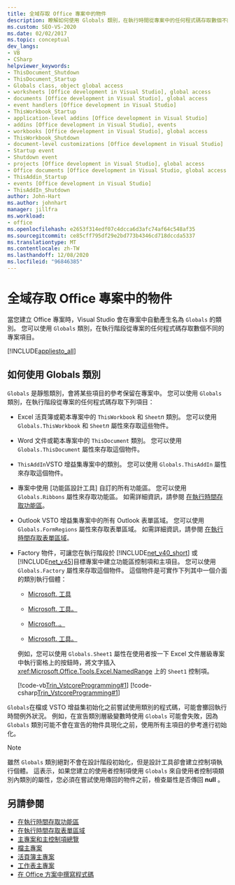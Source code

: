 ```yaml
---
title: 全域存取 Office 專案中的物件
description: 瞭解如何使用 Globals 類別，在執行時間從專案中的任何程式碼存取數個不同的專案專案。
ms.custom: SEO-VS-2020
ms.date: 02/02/2017
ms.topic: conceptual
dev_langs:
- VB
- CSharp
helpviewer_keywords:
- ThisDocument_Shutdown
- ThisDocument_Startup
- Globals class, object global access
- worksheets [Office development in Visual Studio], global access
- documents [Office development in Visual Studio], global access
- event handlers [Office development in Visual Studio]
- ThisWorkbook_Startup
- application-level addins [Office development in Visual Studio]
- addins [Office development in Visual Studio], events
- workbooks [Office development in Visual Studio], global access
- ThisWorkbook_Shutdown
- document-level customizations [Office development in Visual Studio]
- Startup event
- Shutdown event
- projects [Office development in Visual Studio], global access
- Office documents [Office development in Visual Studio, global access
- ThisAddin_Startup
- events [Office development in Visual Studio]
- ThisAddIn_Shutdown
author: John-Hart
ms.author: johnhart
manager: jillfra
ms.workload:
- office
ms.openlocfilehash: e2653f314edf07c4dcca6d3afc74af64c548af35
ms.sourcegitcommit: ce85cff795df29e2bd773b4346cd718dccda5337
ms.translationtype: MT
ms.contentlocale: zh-TW
ms.lasthandoff: 12/08/2020
ms.locfileid: "96846385"
---
```

# <a name="global-access-to-objects-in-office-projects"></a>全域存取 Office 專案中的物件
  當您建立 Office 專案時，Visual Studio 會在專案中自動產生名為 `Globals` 的類別。 您可以使用 `Globals` 類別，在執行階段從專案的任何程式碼存取數個不同的專案項目。

 [!INCLUDE[appliesto_all](../vsto/includes/appliesto-all-md.md)]

## <a name="how-to-use-the-globals-class"></a>如何使用 Globals 類別
 `Globals` 是靜態類別，會將某些項目的參考保留在專案中。 您可以使用 `Globals` 類別，在執行階段從專案的任何程式碼存取下列項目：

- Excel 活頁簿或範本專案中的 `ThisWorkbook` 和 `Sheet`*n* 類別。 您可以使用 `Globals.ThisWorkbook` 和 `Sheet`*n* 屬性來存取這些物件。

- Word 文件或範本專案中的 `ThisDocument` 類別。 您可以使用 `Globals.ThisDocument` 屬性來存取這個物件。

- `ThisAddIn`VSTO 增益集專案中的類別。 您可以使用 `Globals.ThisAddIn` 屬性來存取這個物件。

- 專案中使用 [功能區設計工具] 自訂的所有功能區。 您可以使用 `Globals.Ribbons` 屬性來存取功能區。 如需詳細資訊，請參閱 [在執行時間存取功能區](../vsto/accessing-the-ribbon-at-run-time.md)。

- Outlook VSTO 增益集專案中的所有 Outlook 表單區域。 您可以使用 `Globals.FormRegions` 屬性來存取表單區域。 如需詳細資訊，請參閱 [在執行時間存取表單區域](../vsto/accessing-a-form-region-at-run-time.md)。

- Factory 物件，可讓您在執行階段於 [!INCLUDE[net_v40_short](../sharepoint/includes/net-v40-short-md.md)] 或 [!INCLUDE[net_v45](../vsto/includes/net-v45-md.md)]目標專案中建立功能區控制項和主項目。 您可以使用 `Globals.Factory` 屬性來存取這個物件。 這個物件是可實作下列其中一個介面的類別執行個體：

  - [Microsoft. 工具](xref:Microsoft.Office.Tools.Factory)

  - [Microsoft. 工具。](xref:Microsoft.Office.Tools.Excel.Factory)

  - [Microsoft..。](xref:Microsoft.Office.Tools.Outlook.Factory)

  - [Microsoft. 工具。](xref:Microsoft.Office.Tools.Word.Factory)

  例如，您可以使用 `Globals.Sheet1` 屬性在使用者按一下 Excel 文件層級專案中執行窗格上的按鈕時，將文字插入 <xref:Microsoft.Office.Tools.Excel.NamedRange> 上的 `Sheet1` 控制項。

  [!code-vb[Trin_VstcoreProgramming#1](../vsto/codesnippet/VisualBasic/Trin_VstcoreProgrammingExcelVB/Sheet1.vb#1)]
  [!code-csharp[Trin_VstcoreProgramming#1](../vsto/codesnippet/CSharp/Trin_VstcoreProgrammingExcelCS/Sheet1.cs#1)]

 `Globals`在檔或 VSTO 增益集初始化之前嘗試使用類別的程式碼，可能會擲回執行時間例外狀況。 例如，在宣告類別層級變數時使用 `Globals` 可能會失敗，因為 `Globals` 類別可能不會在宣告的物件具現化之前，使用所有主項目的參考進行初始化。

> [!NOTE]
> 雖然 `Globals` 類別絕對不會在設計階段初始化，但是設計工具卻會建立控制項執行個體。 這表示，如果您建立的使用者控制項使用 `Globals` 來自使用者控制項類別內類別的屬性，您必須在嘗試使用傳回的物件之前，檢查屬性是否傳回 **null** 。

## <a name="see-also"></a>另請參閱
- [在執行時間存取功能區](../vsto/accessing-the-ribbon-at-run-time.md)
- [在執行時間存取表單區域](../vsto/accessing-a-form-region-at-run-time.md)
- [主專案和主控制項總覽](../vsto/host-items-and-host-controls-overview.md)
- [檔主專案](../vsto/document-host-item.md)
- [活頁簿主專案](../vsto/workbook-host-item.md)
- [工作表主專案](../vsto/worksheet-host-item.md)
- [在 Office 方案中撰寫程式碼](../vsto/writing-code-in-office-solutions.md)

